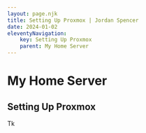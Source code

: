 ```yaml
---
layout: page.njk
title: Setting Up Proxmox | Jordan Spencer
date: 2024-01-02
eleventyNavigation:
    key: Setting Up Proxmox
    parent: My Home Server
---
```

# My Home Server
## Setting Up Proxmox

Tk
